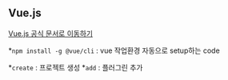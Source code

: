 ## Vue.js
[Vue.js 공식 문서로 이동하기](https://kr.vuejs.org/)

*`npm install -g @vue/cli` : vue 작업환경
자동으로 setup하는 code

*`create` : 프로젝트 생성
*`add` : 플러그린 추가